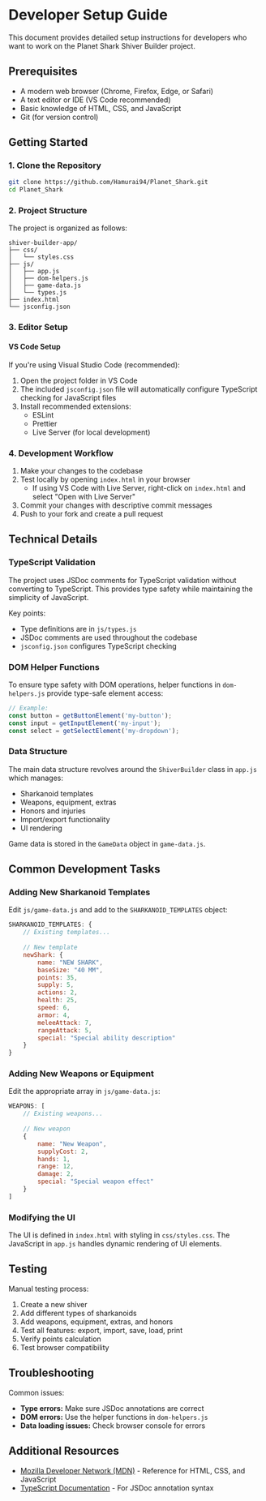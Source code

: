 # Developer Setup Guide

This document provides detailed setup instructions for developers who want to work on the Planet Shark Shiver Builder project.

## Prerequisites

- A modern web browser (Chrome, Firefox, Edge, or Safari)
- A text editor or IDE (VS Code recommended)
- Basic knowledge of HTML, CSS, and JavaScript
- Git (for version control)

## Getting Started

### 1. Clone the Repository

```bash
git clone https://github.com/Hamurai94/Planet_Shark.git
cd Planet_Shark
```

### 2. Project Structure

The project is organized as follows:

```
shiver-builder-app/
├── css/
│   └── styles.css
├── js/
│   ├── app.js
│   ├── dom-helpers.js
│   ├── game-data.js
│   └── types.js
├── index.html
└── jsconfig.json
```

### 3. Editor Setup

#### VS Code Setup

If you're using Visual Studio Code (recommended):

1. Open the project folder in VS Code
2. The included `jsconfig.json` file will automatically configure TypeScript checking for JavaScript files
3. Install recommended extensions:
   - ESLint
   - Prettier
   - Live Server (for local development)

### 4. Development Workflow

1. Make your changes to the codebase
2. Test locally by opening `index.html` in your browser
   - If using VS Code with Live Server, right-click on `index.html` and select "Open with Live Server"
3. Commit your changes with descriptive commit messages
4. Push to your fork and create a pull request

## Technical Details

### TypeScript Validation

The project uses JSDoc comments for TypeScript validation without converting to TypeScript. This provides type safety while maintaining the simplicity of JavaScript.

Key points:
- Type definitions are in `js/types.js`
- JSDoc comments are used throughout the codebase
- `jsconfig.json` configures TypeScript checking

### DOM Helper Functions

To ensure type safety with DOM operations, helper functions in `dom-helpers.js` provide type-safe element access:

```javascript
// Example:
const button = getButtonElement('my-button');
const input = getInputElement('my-input');
const select = getSelectElement('my-dropdown');
```

### Data Structure

The main data structure revolves around the `ShiverBuilder` class in `app.js` which manages:

- Sharkanoid templates
- Weapons, equipment, extras
- Honors and injuries
- Import/export functionality
- UI rendering

Game data is stored in the `GameData` object in `game-data.js`.

## Common Development Tasks

### Adding New Sharkanoid Templates

Edit `js/game-data.js` and add to the `SHARKANOID_TEMPLATES` object:

```javascript
SHARKANOID_TEMPLATES: {
    // Existing templates...
    
    // New template
    newShark: {
        name: "NEW SHARK",
        baseSize: "40 MM",
        points: 35,
        supply: 5,
        actions: 2,
        health: 25,
        speed: 6,
        armor: 4,
        meleeAttack: 7,
        rangeAttack: 5,
        special: "Special ability description"
    }
}
```

### Adding New Weapons or Equipment

Edit the appropriate array in `js/game-data.js`:

```javascript
WEAPONS: [
    // Existing weapons...
    
    // New weapon
    {
        name: "New Weapon",
        supplyCost: 2,
        hands: 1,
        range: 12,
        damage: 2,
        special: "Special weapon effect"
    }
]
```

### Modifying the UI

The UI is defined in `index.html` with styling in `css/styles.css`. The JavaScript in `app.js` handles dynamic rendering of UI elements.

## Testing

Manual testing process:
1. Create a new shiver
2. Add different types of sharkanoids
3. Add weapons, equipment, extras, and honors
4. Test all features: export, import, save, load, print
5. Verify points calculation
6. Test browser compatibility

## Troubleshooting

Common issues:

- **Type errors:** Make sure JSDoc annotations are correct
- **DOM errors:** Use the helper functions in `dom-helpers.js`
- **Data loading issues:** Check browser console for errors

## Additional Resources

- [Mozilla Developer Network (MDN)](https://developer.mozilla.org/) - Reference for HTML, CSS, and JavaScript
- [TypeScript Documentation](https://www.typescriptlang.org/docs/) - For JSDoc annotation syntax